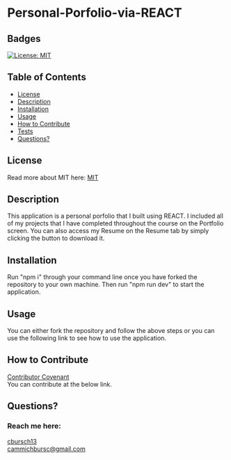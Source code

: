 # Personal-Porfolio-via-REACT
  ## Badges
  [![License: MIT](https://img.shields.io/badge/License-MIT-yellow.svg)](https://opensource.org/licenses/MIT)

  ## Table of Contents
  * [License](#license)
  * [Description](#description)
  * [Installation](#installation)
  * [Usage](#usage)
  * [How to Contribute](#how-to-contribute)
  * [Tests](#tests)
  * [Questions?](#questions)

  ## License
  Read more about MIT here:
  [MIT](https://opensource.org/licenses/MIT)

  ## Description
  This application is a personal porfolio that I built using REACT. I included all of my projects that I have completed throughout the course on the Portfolio screen. You can also access my Resume on the Resume tab by simply clicking the button to download it.

  ## Installation
  Run "npm i" through your command line once you have forked the repository to your own machine. Then run "npm run dev" to start the application.

  ## Usage
  You can either fork the repository and follow the above steps or you can use the following link to see how to use the application.
    
  ## How to Contribute
  [Contributor Covenant](https://www.contributor-covenant.org/)  
  You can contribute at the below link.

  ## Questions?
  ### Reach me here: 
  [cbursch13](https://github.com/cbursch13)  
  cammichbursc@gmail.com